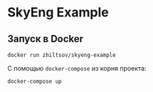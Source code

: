 # SkyEng Example

## Запуск в Docker
```shell script
docker run zhiltsov/skyeng-example
```
С помощью `docker-compose` из корня проекта:
```shell script
docker-compose up
```
